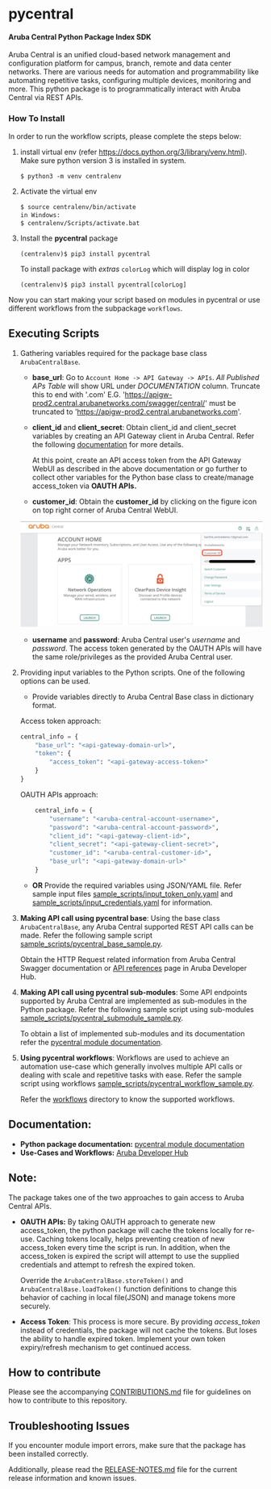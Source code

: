 # pycentral
#### Aruba Central Python Package Index SDK

Aruba Central is an unified cloud-based network management and configuration platform for campus, branch, remote and data center networks. There are various needs for automation and programmability like automating repetitive tasks, configuring multiple devices, monitoring and more. This python package is to programmatically interact with Aruba Central via REST APIs.

### How To Install
In order to run the workflow scripts, please complete the steps below:
1. install virtual env (refer https://docs.python.org/3/library/venv.html). Make sure python version 3 is installed in system.    
    ```
    $ python3 -m venv centralenv
    ```

2. Activate the virtual env
    ```
    $ source centralenv/bin/activate
    in Windows:
    $ centralenv/Scripts/activate.bat
    ```

3. Install the **pycentral** package
    ```
    (centralenv)$ pip3 install pycentral
    ```  

    To install package with *extras* `colorLog` which will display log in color
    ```
    (centralenv)$ pip3 install pycentral[colorLog]
    ```    

Now you can start making your script based on modules in pycentral or use different workflows from the subpackage `workflows`. 

## Executing Scripts

1. Gathering variables required for the package base class `ArubaCentralBase`.

    * **base_url**: Go to `Account Home -> API Gateway -> APIs`. *All Published APs Table* will show URL under *DOCUMENTATION* column. Truncate this to end with '.com' E.G. 'https://apigw-prod2.central.arubanetworks.com/swagger/central/' must be truncated to 'https://apigw-prod2.central.arubanetworks.com'.

    * **client_id** and **client_secret**: Obtain client_id and client_secret variables by creating an API Gateway client in Aruba Central. Refer the following [documentation](https://developer.arubanetworks.com/aruba-central/docs/creating-application-token) for more details.

        At this point, create an API access token from the API Gateway WebUI as described in the above documentation or go further to collect other variables for the Python base class to create/manage access_token via **OAUTH APIs.**

    * **customer_id**: Obtain the **customer_id** by clicking on the figure icon on top right corner of Aruba Central WebUI.

    ![Customer ID](pictures/customer-id.png)

    * **username** and **password**: Aruba Central user's *username* and *password*. The access token generated by the OAUTH APIs will have the same role/privileges as the provided Aruba Central user. 
 
2. Providing input variables to the Python scripts. One of the following options can be used.
    * Provide variables directly to Aruba Central Base class in dictionary format.

    Access token approach:
    ```python
    central_info = {
        "base_url": "<api-gateway-domain-url>",
        "token": {
            "access_token": "<api-gateway-access-token>"
        }
    }
    ```

    OAUTH APIs approach:
    ```python
        central_info = {
            "username": "<aruba-central-account-username>",
            "password": "<aruba-central-account-password>",
            "client_id": "<api-gateway-client-id>",
            "client_secret": "<api-gateway-client-secret>",
            "customer_id": "<aruba-central-customer-id>",
            "base_url": "<api-gateway-domain-url>"
        }
    ```
    * **OR** Provide the required variables using JSON/YAML file. Refer sample input files [sample_scripts/input_token_only.yaml](sample_scripts/input_token_only.yaml) and [sample_scripts/input_credentials.yaml](sample_scripts/input_credentials.yaml) for information.

3. **Making API call using pycentral base**: Using the base class `ArubaCentralBase`, any Aruba Central supported REST API calls can be made. Refer the following sample script [sample_scripts/pycentral_base_sample.py](sample_scripts/pycentral_base_sample.py).

    Obtain the HTTP Request related information from Aruba Central Swagger documentation or [API references](https://developer.arubanetworks.com/aruba-central/reference) page in Aruba Developer Hub.

4. **Making API call using pycentral sub-modules**: Some API endpoints supported by Aruba Central are implemented as sub-modules in the Python package. Refer the following sample script using sub-modules [sample_scripts/pycentral_submodule_sample.py](sample_scripts/pycentral_submodule_sample.py).

    To obtain a list of implemented sub-modules and its documentation refer the [pycentral module documentation]().

5. **Using pycentral workflows**: Workflows are used to achieve an automation use-case which generally involves multiple API calls or dealing with scale and repetitive tasks with ease. Refer the sample script using workflows [sample_scripts/pycentral_workflow_sample.py](sample_scripts/pycentral_workflow_sample.py).

    Refer the [workflows](pycentral/workflows/) directory to know the supported workflows.


## Documentation:
* **Python package documentation:** [pycentral module documentation]()
* **Use-Cases and Workflows:** [Aruba Developer Hub](https://developer.arubanetworks.com/aruba-central)

## Note: 
 The package takes one of the two approaches to gain access to Aruba Central APIs.

  * **OAUTH APIs:** By taking OAUTH approach to generate new access_token, the python package will cache the tokens locally for re-use. Caching tokens locally, helps preventing creation of new access_token every time the script is run. In addition, when the access_token is expired the script will attempt to use the supplied credentials and attempt to refresh the expired token. 
    
    Override the `ArubaCentralBase.storeToken()` and `ArubaCentralBase.loadToken()` function definitions to change this behavior of caching in local file(JSON) and manage tokens more securely. 
 
 * **Access Token**: This process is more secure. By providing *access_token* instead of credentials, the package will not cache the tokens. But loses the ability to handle expired token. Implement your own token expiry/refresh mechanism to get continued access.

## How to contribute
Please see the accompanying [CONTRIBUTIONS.md](CONTRIBUTIONS.md) file for guidelines on how to contribute to this repository.

## Troubleshooting Issues
If you encounter module import errors, make sure that the package has been installed correctly.

Additionally, please read the [RELEASE-NOTES.md](RELEASE-NOTES.md) file for the current release information and known issues.
